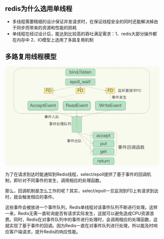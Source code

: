 ## redis为什么选用单线程
- 多线程需要精细的设计保证并发请求时，在保证线程安全的同时还能解决掉由于同步而带来的资源和性能的损耗
- 单线程在经过设计后，能达到比较高的吞吐满足需求：1、redis大部分操作都在内存中  2、IO模型上选用了多路复用机制
  
## 多路复用线程模型
![seletor](./assets/redis-04.jpg)

为了在请求到达时能通知到Redis线程，select/epoll提供了基于事件的回调机制，即针对不同事件的发生，调用相应的处理函数。

那么，回调机制是怎么工作的呢？其实，select/epoll一旦监测到FD上有请求到达时，就会触发相应的事件。

这些事件会被放进一个事件队列，Redis单线程对该事件队列不断进行处理。这样一来，Redis无需一直轮询是否有请求实际发生，这就可以避免造成CPU资源浪费。同时，Redis在对事件队列中的事件进行处理时，会调用相应的处理函数，这就实现了基于事件的回调。因为Redis一直在对事件队列进行处理，所以能及时响应客户端请求，提升Redis的响应性能。
